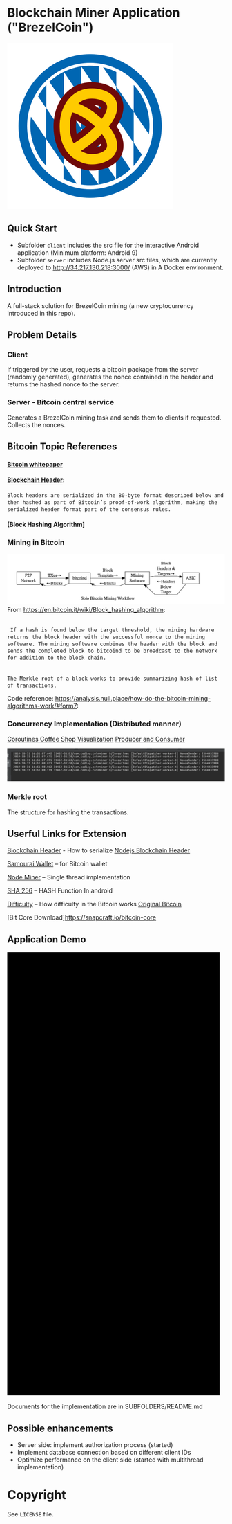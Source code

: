 # Blockchain Miner Application ("BrezelCoin")
![BrezelCoin](BrezelCoin.svg)

## Quick Start
- Subfolder `client` includes the src file for the interactive Android application (Minimum platform: Android 9)
- Subfolder `server` includes Node.js server src files, which are currently deployed to http://34.217.130.218:3000/ (AWS) in A Docker environment.
  

## Introduction
A full-stack solution for BrezelCoin mining (a new cryptocurrency introduced in this repo). 

## Problem Details
### Client 
If triggered by the user, requests a bitcoin package from the server (randomly generated), generates the nonce contained in the header and returns the hashed nonce to the server. 

### Server - Bitcoin central service 
Generates a BrezelCoin mining task and sends them to clients if requested. Collects the nonces.

## Bitcoin Topic References

#### [Bitcoin whitepaper](https://bitcoin.org/bitcoin.pdf)

#### [Blockchain Header](https://bitcoin.org/en/developer-reference#block-chain):
```
Block headers are serialized in the 80-byte format described below and then hashed as part of Bitcoin’s proof-of-work algorithm, making the serialized header format part of the consensus rules.
```

#### [Block Hashing Algorithm]


### Mining in Bitcoin 

![Skeleton](2019-10-29-15-35-39.png)
From https://en.bitcoin.it/wiki/Block_hashing_algorithm:
```The mining software constructs a block using the template (described below) and creates a block header. It then sends the 80-byte block header to its mining hardware (an ASIC) along with a target threshold (difficulty setting). The mining hardware iterates through every possible value for the block header nonce and generates the corresponding hash.

 If a hash is found below the target threshold, the mining hardware returns the block header with the successful nonce to the mining software. The mining software combines the header with the block and sends the completed block to bitcoind to be broadcast to the network for addition to the block chain.


The Merkle root of a block works to provide summarizing hash of list of transactions.
``` 

Code reference: https://analysis.null.place/how-do-the-bitcoin-mining-algorithms-work/#form7:



### Concurrency Implementation (Distributed manner) 

[Coroutines ](https://codelabs.developers.google.com/codelabs/kotlin-coroutines/#3)
[Coffee Shop Visualization](https://proandroiddev.com/kotlin-coroutines-channels-csp-android-db441400965f)
[Producer and Consumer](https://kotlinlang.org/docs/reference/coroutines/channels.html)


![](2019-10-31-16-53-17.png)

### Merkle root

The structure for hashing the transactions.

## Userful Links for Extension
[Blockchain Header](https://learnmeabitcoin.com/explorer/block/0000000000002917ED80650C6174AAC8DFC46F5FE36480AAEF682FF6CD83C3CA) -  How to serialize
[Nodejs Blockchain Header](https://github.com/bitcoin/bitcoin/blob/master/doc/REST-interface.md)

[Samourai Wallet](https://samouraiwallet.com/) – for Bitcoin wallet

[Node Miner](https://www.npmjs.com/package/bitcoin-miner) –  Single thread implementation

[SHA 256](https://stackoverflow.com/questions/7166129/how-can-i-calculate-the-sha-256-hash-of-a-string-in-android) – HASH Function In android

[Difficulty](https://en.bitcoin.it/wiki/Difficulty#What_is_the_formula_for_difficulty) –  How difficulty in the Bitcoin works
[Original Bitcoin](https://en.bitcoin.it/wiki/Original_Bitcoin_client/API_calls_list)


[Bit Core Download]https://snapcraft.io/bitcoin-core

## Application Demo
![Android](demo.gif)

 Documents for the implementation are in SUBFOLDERS/README.md

 ## Possible enhancements 
- Server side: implement authorization process (started)
- Implement database connection based on different client IDs
- Optimize performance on the client side (started with multithread implementation)

# Copyright
See `LICENSE` file.


 
